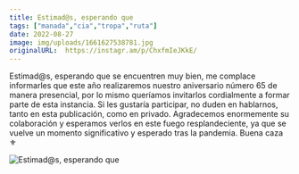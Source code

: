 ```yaml
---
title: Estimad@s, esperando que
tags: ["manada","cia","tropa","ruta"]
date: 2022-08-27
image: img/uploads/1661627538781.jpg
originalURL:  https://instagr.am/p/ChxfmIeJKkE/
---
```


Estimad@s, esperando que se encuentren muy bien, me complace informarles que este año realizaremos nuestro aniversario número 65 de manera presencial, por lo mismo queríamos invitarlos cordialmente a formar parte de esta instancia.
Si les gustaría participar, no duden en hablarnos, tanto en esta publicación, como en privado.
Agradecemos enormemente su colaboración y esperamos verlos en este fuego resplandeciente, ya que se vuelve un momento significativo y esperado tras la pandemia. 
Buena caza ⚜️

![Estimad@s, esperando que](/img/uploads/1661627538781.jpg)